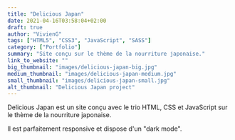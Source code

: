 ```yaml
---
title: "Delicious Japan"
date: 2021-04-16T03:58:04+02:00
draft: true
author: "VivienG"
tags: ["HTML5", "CSS3", "JavaScript", "SASS"]
category: ["Portfolio"]
summary: "Site conçu sur le thème de la nourriture japonaise."
link_to_website: ""
big_thumbnail: "images/delicious-japan-big.jpg"
medium_thumbnail: "images/delicious-japan-medium.jpg"
small_thumbnail: "images/delicious-japan-small.jpg"
alt_thumbnail: "Delicious Japan project"
---
```


Delicious Japan est un site conçu avec le trio HTML, CSS et JavaScript sur le thème de la nourriture japonaise.

Il est parfaitement responsive et dispose d'un "dark mode".